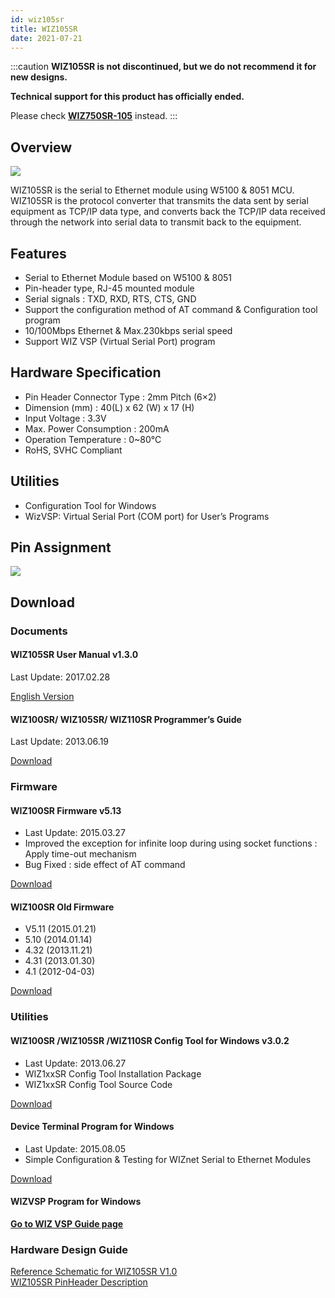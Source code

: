 ```yaml
---
id: wiz105sr
title: WIZ105SR
date: 2021-07-21
---
```


:::caution
**WIZ105SR is not discontinued, but we do not recommend it for new designs.**

**Technical support for this product has officially ended.**

Please check **[WIZ750SR-105](./../WIZ750SR-1xx-Series/WIZ750SR-105/WIZ750SR-105.md)** instead.
:::

## Overview

![](/img/products/wiz105sr/wiz105sr-web-1.jpg)

WIZ105SR is the serial to Ethernet module using W5100 & 8051 MCU.  WIZ105SR is the protocol converter that transmits the data sent by serial equipment as TCP/IP data type, and converts back the TCP/IP data received through the network into serial data to transmit back to the equipment.

## Features

- Serial to Ethernet Module based on W5100 & 8051
- Pin-header type, RJ-45 mounted module
- Serial signals : TXD, RXD, RTS, CTS, GND
- Support the configuration method of AT command & Configuration tool program
- 10/100Mbps Ethernet & Max.230kbps serial speed
- Support WIZ VSP (Virtual Serial Port) program

## Hardware Specification

- Pin Header Connector Type : 2mm Pitch (6×2)
- Dimension (mm) : 40(L) x 62 (W) x 17 (H)
- Input Voltage : 3.3V
- Max. Power Consumption : 200mA
- Operation Temperature : 0~80℃
- RoHS, SVHC Compliant

## Utilities

- Configuration Tool for Windows
- WizVSP: Virtual Serial Port (COM port) for User’s Programs

## Pin Assignment

![](/img/products/wiz105sr/pinmap3.jpg)

## Download

### Documents

#### WIZ105SR User Manual v1.3.0

Last Update: 2017.02.28

<a href="/img/products/wiz105sr/WIZ105SR_UM_v130e.pdf" target="_blank">English Version</a>

#### WIZ100SR/ WIZ105SR/ WIZ110SR Programmer’s Guide

Last Update: 2013.06.19

<a href="/img/products/wiz100sr/WIZ1x0SR_AN_S2E-Programming-Guide_V030E.pdf" target="_blank">Download</a>

### Firmware

#### WIZ100SR Firmware v5.13

- Last Update: 2015.03.27
- Improved the exception for infinite loop during using socket functions : Apply time-out mechanism
- Bug Fixed : side effect of AT command

<a href="/img/products/wiz105sr/app_105sr_0513.zip" target="_blank">Download</a>

#### WIZ100SR Old Firmware

- V5.11 (2015.01.21)
- 5.10 (2014.01.14)
- 4.32 (2013.11.21)
- 4.31 (2013.01.30)
- 4.1 (2012-04-03)

<a href="/img/products/wiz105sr/WIZ105SR_old_FW.zip" target="_blank">Download</a>

### Utilities

#### WIZ100SR /WIZ105SR /WIZ110SR Config Tool for Windows v3.0.2

- Last Update: 2013.06.27
- WIZ1xxSR Config Tool Installation Package
- WIZ1xxSR Config Tool Source Code

<a href="/img/products/wiz100sr/WIZ1xxSR_Config.zip" target="_blank">Download</a>

#### Device Terminal Program for Windows

- Last Update: 2015.08.05
- Simple Configuration & Testing for WIZnet Serial to Ethernet Modules

<a href="/img/products/wiz100sr/Device_Terminal.zip" target="_blank">Download</a>

#### WIZVSP Program for Windows

[**Go to WIZ VSP Guide page**](./../serial-to-ethernet-guide.md#wiz-vsp)

### Hardware Design Guide

<a href="/img/products/wiz105sr/WIZ105SR_schematic.pdf" target="_blank">Reference Schematic for WIZ105SR V1.0</a>
<br />
<a href="/img/products/wiz105sr/JP3HeaderSpec_105SR.pdf" target="_blank">WIZ105SR PinHeader Description</a>


